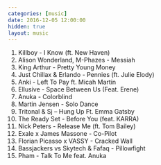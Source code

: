 ```yaml
---
categories: [music]
date: 2016-12-05 12:00:00
hidden: true
layout: music
---
```


1. Killboy - I Know (ft. New Haven)
2. Alison Wonderland, M-Phazes - Messiah
3. King Arthur - Pretty Young Money
4. Just Chillax & Erlando - Pennies (ft. Julie Elody)
5. Anki - Left To Pay ft. Micah Martin
6. Ellusive - Space Between Us (Feat. Erene)
7. Anuka - Colorblind
8. Martin Jensen - Solo Dance
9. Tritonal & Sj – Hung Up Ft. Emma Gatsby
10. The Ready Set - Before You (feat. KARRA)
11. Nick Peters - Release Me (ft. Tom Bailey)
12. Exale x James Massone - Co-Pilot
13. Florian Picasso x VASSY - Cracked Wall
14. Bassjackers vs Skytech & Fafaq - Pillowfight
15. Pham - Talk To Me feat. Anuka